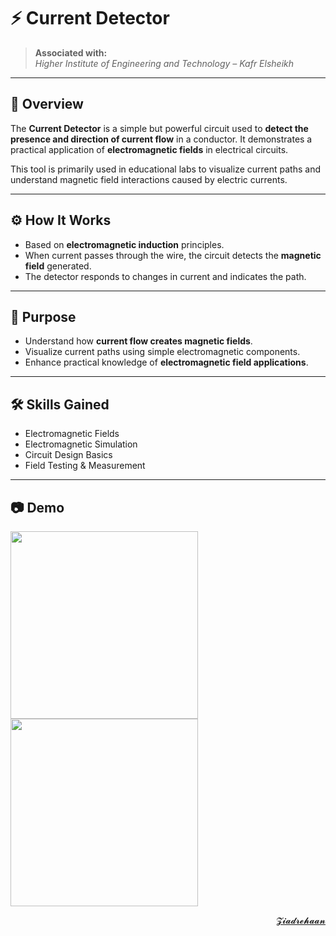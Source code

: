# ⚡ Current Detector


> **Associated with:**  
> *Higher Institute of Engineering and Technology – Kafr Elsheikh*

---

## 📘 Overview

The **Current Detector** is a simple but powerful circuit used to **detect the presence and direction of current flow** in a conductor. It demonstrates a practical application of **electromagnetic fields** in electrical circuits.

This tool is primarily used in educational labs to visualize current paths and understand magnetic field interactions caused by electric currents.

---

## ⚙️ How It Works

- Based on **electromagnetic induction** principles.
- When current passes through the wire, the circuit detects the **magnetic field** generated.
- The detector responds to changes in current and indicates the path.

---

## 🎯 Purpose

- Understand how **current flow creates magnetic fields**.
- Visualize current paths using simple electromagnetic components.
- Enhance practical knowledge of **electromagnetic field applications**.

---

## 🛠️ Skills Gained

- Electromagnetic Fields  
- Electromagnetic Simulation  
- Circuit Design Basics  
- Field Testing & Measurement  


---

## 📷 Demo

 <img src="https://i.postimg.cc/0jQGVFTN/image.png" width="300" />    <img src="https://i.postimg.cc/BbVTkN3B/image.png" width="300" />


<div align="right">
<a href="mailto:zezorehan938@gmail.com">𝓩𝓲𝓪𝓭𝓻𝓮𝓱𝓪𝓪𝓷</a>  

</div>
